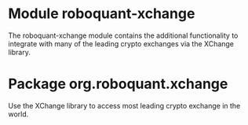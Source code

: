 # Module roboquant-xchange

The roboquant-xchange module contains the additional functionality to integrate with many of the leading crypto exchanges via the XChange library.

# Package org.roboquant.xchange

Use the XChange library to access most leading crypto exchange in the world.
